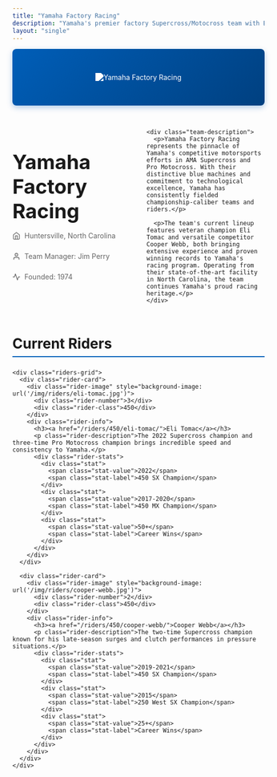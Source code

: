 ```yaml
---
title: "Yamaha Factory Racing"
description: "Yamaha's premier factory Supercross/Motocross team with Eli Tomac and Cooper Webb"
layout: "single"
---
```


<div class="team-profile">
  <div class="team-header" style="background: linear-gradient(135deg, #005eb8 0%, #004080 100%);">
    <img src="/img/teams/yamaha-logo.svg" alt="Yamaha Factory Racing" class="team-logo">
  </div>
  
  <div class="team-overview">
    <div class="team-intro">
      <h1 class="team-name">Yamaha Factory Racing</h1>
      <div class="team-meta">
        <span class="meta-item">
          <span class="meta-icon">
            <svg xmlns="http://www.w3.org/2000/svg" width="16" height="16" viewBox="0 0 24 24" fill="none" stroke="currentColor" stroke-width="2" stroke-linecap="round" stroke-linejoin="round">
              <path d="M3 9l9-7 9 7v11a2 2 0 0 1-2 2H5a2 2 0 0 1-2-2z"></path>
              <polyline points="9 22 9 12 15 12 15 22"></polyline>
            </svg>
          </span>
          <span>Huntersville, North Carolina</span>
        </span>
        <span class="meta-item">
          <span class="meta-icon">
            <svg xmlns="http://www.w3.org/2000/svg" width="16" height="16" viewBox="0 0 24 24" fill="none" stroke="currentColor" stroke-width="2" stroke-linecap="round" stroke-linejoin="round">
              <path d="M20 21v-2a4 4 0 0 0-4-4H8a4 4 0 0 0-4 4v2"></path>
              <circle cx="12" cy="7" r="4"></circle>
            </svg>
          </span>
          <span>Team Manager: Jim Perry</span>
        </span>
        <span class="meta-item">
          <span class="meta-icon">
            <svg xmlns="http://www.w3.org/2000/svg" width="16" height="16" viewBox="0 0 24 24" fill="none" stroke="currentColor" stroke-width="2" stroke-linecap="round" stroke-linejoin="round">
              <polyline points="22 12 18 12 15 21 9 3 6 12 2 12"></polyline>
            </svg>
          </span>
          <span>Founded: 1974</span>
        </span>
      </div>
    </div>
    
    <div class="team-description">
      <p>Yamaha Factory Racing represents the pinnacle of Yamaha's competitive motorsports efforts in AMA Supercross and Pro Motocross. With their distinctive blue machines and commitment to technological excellence, Yamaha has consistently fielded championship-caliber teams and riders.</p>
      
      <p>The team's current lineup features veteran champion Eli Tomac and versatile competitor Cooper Webb, both bringing extensive experience and proven winning records to Yamaha's racing program. Operating from their state-of-the-art facility in North Carolina, the team continues Yamaha's proud racing heritage.</p>
    </div>
  </div>
  
  <div class="team-section">
    <h2 class="section-title">Current Riders</h2>
    
    <div class="riders-grid">
      <div class="rider-card">
        <div class="rider-image" style="background-image: url('/img/riders/eli-tomac.jpg')">
          <div class="rider-number">3</div>
          <div class="rider-class">450</div>
        </div>
        <div class="rider-info">
          <h3><a href="/riders/450/eli-tomac/">Eli Tomac</a></h3>
          <p class="rider-description">The 2022 Supercross champion and three-time Pro Motocross champion brings incredible speed and consistency to Yamaha.</p>
          <div class="rider-stats">
            <div class="stat">
              <span class="stat-value">2022</span>
              <span class="stat-label">450 SX Champion</span>
            </div>
            <div class="stat">
              <span class="stat-value">2017-2020</span>
              <span class="stat-label">450 MX Champion</span>
            </div>
            <div class="stat">
              <span class="stat-value">50+</span>
              <span class="stat-label">Career Wins</span>
            </div>
          </div>
        </div>
      </div>
      
      <div class="rider-card">
        <div class="rider-image" style="background-image: url('/img/riders/cooper-webb.jpg')">
          <div class="rider-number">2</div>
          <div class="rider-class">450</div>
        </div>
        <div class="rider-info">
          <h3><a href="/riders/450/cooper-webb/">Cooper Webb</a></h3>
          <p class="rider-description">The two-time Supercross champion known for his late-season surges and clutch performances in pressure situations.</p>
          <div class="rider-stats">
            <div class="stat">
              <span class="stat-value">2019-2021</span>
              <span class="stat-label">450 SX Champion</span>
            </div>
            <div class="stat">
              <span class="stat-value">2015</span>
              <span class="stat-label">250 West SX Champion</span>
            </div>
            <div class="stat">
              <span class="stat-value">25+</span>
              <span class="stat-label">Career Wins</span>
            </div>
          </div>
        </div>
      </div>
    </div>
  </div>
</div>

<style>
  .team-profile {
    max-width: 1200px;
    margin: 0 auto;
  }
  
  .team-header {
    padding: 3rem;
    display: flex;
    justify-content: center;
    align-items: center;
    margin-bottom: 2rem;
    border-radius: 0.5rem;
    box-shadow: 0 4px 12px rgba(0, 94, 184, 0.3);
  }
  
  .team-logo {
    max-width: 300px;
    max-height: 150px;
    filter: brightness(0) invert(1);
    transition: transform 0.3s ease;
  }
  
  .team-logo:hover {
    transform: scale(1.05);
  }
  
  .team-overview {
    display: grid;
    grid-template-columns: 1fr;
    gap: 2rem;
    margin-bottom: 3rem;
  }
  
  .team-name {
    font-size: 2.5rem;
    margin-bottom: 1rem;
    font-weight: 700;
  }
  
  .team-meta {
    display: flex;
    flex-wrap: wrap;
    gap: 1.5rem;
    margin-bottom: 1.5rem;
  }
  
  .meta-item {
    display: flex;
    align-items: center;
    color: #666;
  }
  
  .meta-icon {
    margin-right: 0.5rem;
    display: flex;
    align-items: center;
  }
  
  .team-description p {
    margin-bottom: 1rem;
    font-size: 1.1rem;
    line-height: 1.6;
  }
  
  .team-section {
    margin-bottom: 4rem;
  }
  
  .section-title {
    font-size: 1.75rem;
    font-weight: 700;
    margin-bottom: 1.5rem;
    padding-bottom: 0.5rem;
    border-bottom: 2px solid #005eb8;
  }
  
  .riders-grid {
    display: grid;
    grid-template-columns: repeat(auto-fill, minmax(300px, 1fr));
    gap: 2rem;
  }
  
  .rider-card {
    border-radius: 0.5rem;
    overflow: hidden;
    box-shadow: 0 4px 12px rgba(0,0,0,0.1);
    transition: transform 0.3s ease, box-shadow 0.3s ease;
  }
  
  .rider-card:hover {
    transform: translateY(-5px);
    box-shadow: 0 8px 24px rgba(0,0,0,0.15);
  }
  
  .rider-image {
    height: 240px;
    background-size: cover;
    background-position: center;
    position: relative;
    background-color: #f5f5f5;
  }
  
  .rider-number {
    position: absolute;
    top: 0.75rem;
    right: 0.75rem;
    background-color: #005eb8;
    color: white;
    font-weight: 700;
    font-size: 1.5rem;
    padding: 0.25rem 0.75rem;
    border-radius: 0.25rem;
    box-shadow: 0 2px 4px rgba(0,0,0,0.2);
  }
  
  .rider-class {
    position: absolute;
    bottom: 0.75rem;
    left: 0.75rem;
    background-color: rgba(0,0,0,0.75);
    color: white;
    font-weight: 600;
    font-size: 0.9rem;
    padding: 0.25rem 0.75rem;
    border-radius: 0.25rem;
  }
  
  .rider-info {
    padding: 1.5rem;
    background-color: white;
  }
  
  .rider-info h3 {
    font-size: 1.5rem;
    margin-bottom: 0.75rem;
    font-weight: 600;
  }
  
  .rider-info h3 a {
    color: #333;
    text-decoration: none;
    transition: color 0.2s ease;
  }
  
  .rider-info h3 a:hover {
    color: #005eb8;
  }
  
  .rider-description {
    color: #666;
    margin-bottom: 1.25rem;
    font-size: 0.95rem;
    line-height: 1.5;
  }
  
  .rider-stats {
    display: grid;
    grid-template-columns: repeat(auto-fill, minmax(120px, 1fr));
    gap: 1rem;
    background-color: #f8f8f8;
    padding: 1rem;
    border-radius: 0.25rem;
  }
  
  .stat {
    display: flex;
    flex-direction: column;
    align-items: center;
    text-align: center;
  }
  
  .stat-value {
    font-weight: 700;
    font-size: 1.1rem;
    color: #005eb8;
    margin-bottom: 0.25rem;
  }
  
  .stat-label {
    font-size: 0.8rem;
    color: #666;
    line-height: 1.3;
  }
  
  @media (min-width: 768px) {
    .team-overview {
      grid-template-columns: 1fr 1fr;
    }
  }
  
  @media (max-width: 767px) {
    .team-meta {
      flex-direction: column;
      gap: 0.75rem;
    }
    
    .team-name {
      font-size: 2rem;
    }
    
    .section-title {
      font-size: 1.5rem;
    }
  }
</style>